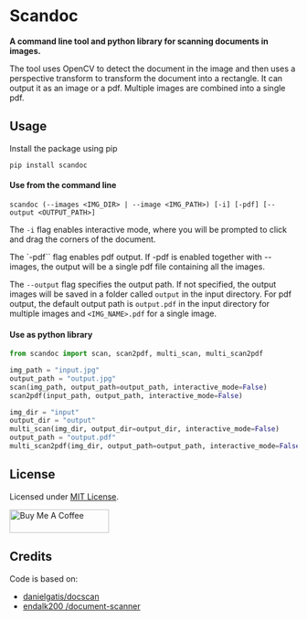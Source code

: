 # Scandoc

**A command line tool and python library for scanning documents in images.**

The tool uses OpenCV to detect the document in the image and then uses a perspective transform to transform the document into a rectangle. It can output it as an image or a pdf. Multiple images are combined into a single pdf.

## Usage

Install the package using pip

```
pip install scandoc
```

#### Use from the command line

```
scandoc (--images <IMG_DIR> | --image <IMG_PATH>) [-i] [-pdf] [--output <OUTPUT_PATH>]
```

The `-i` flag enables interactive mode, where you will be prompted to click and drag the corners of the document.

The `-pdf`` flag enables pdf output. If -pdf is enabled together with --images, the output will be a single pdf file containing all the images.

The `--output` flag specifies the output path. If not specified, the output images will be saved in a folder called `output` in the input directory. For pdf output, the default output path is `output.pdf` in the input directory for multiple images and `<IMG_NAME>.pdf` for a single image.

#### Use as python library

```python
from scandoc import scan, scan2pdf, multi_scan, multi_scan2pdf

img_path = "input.jpg"
output_path = "output.jpg"
scan(img_path, output_path=output_path, interactive_mode=False)
scan2pdf(input_path, output_path, interactive_mode=False)

img_dir = "input"
output_dir = "output"
multi_scan(img_dir, output_dir=output_dir, interactive_mode=False)
output_path = "output.pdf"
multi_scan2pdf(img_dir, output_path=output_path, interactive_mode=False)

```

## License

Licensed under [MIT License](LICENSE).

<a href="https://www.buymeacoffee.com/thomsan" target="_blank"><img src="https://cdn.buymeacoffee.com/buttons/default-yellow.png" alt="Buy Me A Coffee" height="41" width="174"></a>

## Credits

Code is based on:

- [danielgatis/docscan](https://github.com/danielgatis/docscan/tree/master)
- [endalk200
  /document-scanner](https://github.com/endalk200/document-scanner/tree/main)
